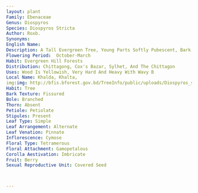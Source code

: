 ```yaml
---
layout: plant
Family: Ebenaceae
Genus: Diospyros
Species: Diospyros Stricta
Author: Roxb.
Synonyms: 
English Name: 
Description: A Tall Evergreen Tree, Young Parts Softly Pubescent, Bark Smooth, Blackish-brown, Blaze Chocolate-brown. Leaves Ovate-lanceolate, 4-10 Ã— 1.4-4.0 Cm, Hairy, Acuminate, Membranous, Dark Green, Glabrous Above, Pubescent Beneath, Lateral Veins 5-8 Pairs, Inconspicuous, Petioles 5 Mm Long. Flowers Small, White, 4-merous, Sessile In Axillary, Hirsute-bracteate Cymes. Calyx Segments 4, Broadly Ovate, Hardy Outside. Corolla 4, Lobes Contorted About The Middle, Pubescent. Male Flowers In Few-flowered Cymes, Very Small, Appressed Tawny-pubescent, Stamens In 2 Series, Usually The Outer Of 10 And Inner Of 4, The Latter Almost Sessile. Female Flowers Solitary On Very Short 2-bracteate Peduncles Or Almost Sessile In The Axils Of Leaves, Ovary Narrowly Oblong. Fruit A Berry, Ovoid-oblong, C 4 Cm Long, Glossy And Smooth, On A Stout Bracteate Stalk And Seated On Small 4-lobed, Hairy Calyx.
Flowering Period:  October-March
Habit: Evergreen Hill Forests
Distribution: Chittagong, Cox's Bazar, Sylhet, And The Chittagon
Uses: Wood Is Yellowish, Very Hard And Heavy With Wavy B
Local Name: Khalda, Khalta, 
img:img: http://bfis.bforest.gov.bd/TreeInfo/public/uploads/Diospyros_stricta.jpg
Habit: Tree
Bark Texture: Fissured
Bole: Branched
Thorn: Absent
Petiole: Petiolate
Stipules: Present
Leaf Type: Simple
Leaf Arrangement: Alternate
Leaf Venation: Pinnate
Inflorescence: Cymose
Floral Type: Tetramerous
Floral Attachment: Gamopetalous
Corolla Aestivation: Imbricate
Fruit: Berry
Sexual Reproductive Unit: Covered Seed



---
```


